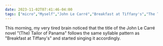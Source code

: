 ```yaml
---
date: 2023-11-02T07:41:46-04:00
tags: ["micro","Myself","John Le Carré","Breakfast at Tiffany's","The Tailor of Panama"]
---
```

This morning, my very tired brain noticed that the title of the John Le Carré novel "(The) Tailor of Panama" follows the same syllable pattern as "Breakfast at Tiffany's" and started singing it accordingly.